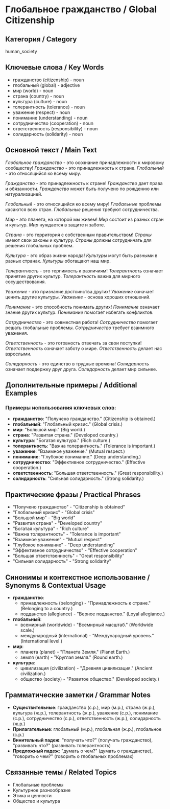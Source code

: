 # Глобальное гражданство / Global Citizenship

## Категория / Category
human_society


## Ключевые слова / Key Words
- гражданство (citizenship) - noun
- глобальный (global) - adjective
- мир (world) - noun
- страна (country) - noun
- культура (culture) - noun
- толерантность (tolerance) - noun
- уважение (respect) - noun
- понимание (understanding) - noun
- сотрудничество (cooperation) - noun
- ответственность (responsibility) - noun
- солидарность (solidarity) - noun

## Основной текст / Main Text

*Глобальное гражданство* - это осознание принадлежности к мировому сообществу! *Гражданство* - это принадлежность к стране. *Глобальный* - это относящийся ко всему миру.

*Гражданство* - это принадлежность к стране! *Гражданство* дает права и обязанности. *Гражданство* может быть получено по рождению или натурализацией.

*Глобальный* - это относящийся ко всему миру! *Глобальные* проблемы касаются всех стран. *Глобальные* решения требуют сотрудничества.

*Мир* - это планета, на которой мы живем! *Мир* состоит из разных стран и культур. *Мир* нуждается в защите и заботе.

*Страна* - это территория с собственным правительством! *Страны* имеют свои законы и культуру. *Страны* должны сотрудничать для решения глобальных проблем.

*Культура* - это образ жизни народа! *Культуры* могут быть разными в разных странах. *Культуры* обогащают наш мир.

*Толерантность* - это терпимость к различиям! *Толерантность* означает принятие других культур. *Толерантность* важна для мирного сосуществования.

*Уважение* - это признание достоинства других! *Уважение* означает ценить другие культуры. *Уважение* - основа хороших отношений.

*Понимание* - это способность понимать других! *Понимание* означает знание других культур. *Понимание* помогает избегать конфликтов.

*Сотрудничество* - это совместная работа! *Сотрудничество* помогает решать глобальные проблемы. *Сотрудничество* требует взаимного уважения.

*Ответственность* - это готовность отвечать за свои поступки! *Ответственность* означает заботу о мире. *Ответственность* делает нас взрослыми.

*Солидарность* - это единство в трудные времена! *Солидарность* означает поддержку друг друга. *Солидарность* делает мир сильнее.

## Дополнительные примеры / Additional Examples

### Примеры использования ключевых слов:
- **гражданство**: "Получено гражданство." (Citizenship is obtained.)
- **глобальный**: "Глобальный кризис." (Global crisis.)
- **мир**: "Большой мир." (Big world.)
- **страна**: "Развитая страна." (Developed country.)
- **культура**: "Богатая культура." (Rich culture.)
- **толерантность**: "Важна толерантность." (Tolerance is important.)
- **уважение**: "Взаимное уважение." (Mutual respect.)
- **понимание**: "Глубокое понимание." (Deep understanding.)
- **сотрудничество**: "Эффективное сотрудничество." (Effective cooperation.)
- **ответственность**: "Большая ответственность." (Great responsibility.)
- **солидарность**: "Сильная солидарность." (Strong solidarity.)

## Практические фразы / Practical Phrases

- "Получено гражданство" - "Citizenship is obtained"
- "Глобальный кризис" - "Global crisis"
- "Большой мир" - "Big world"
- "Развитая страна" - "Developed country"
- "Богатая культура" - "Rich culture"
- "Важна толерантность" - "Tolerance is important"
- "Взаимное уважение" - "Mutual respect"
- "Глубокое понимание" - "Deep understanding"
- "Эффективное сотрудничество" - "Effective cooperation"
- "Большая ответственность" - "Great responsibility"
- "Сильная солидарность" - "Strong solidarity"

## Синонимы и контекстное использование / Synonyms & Contextual Usage

- **гражданство**: 
  - принадлежность (belonging) - "Принадлежность к стране." (Belonging to a country.)
  - подданство (allegiance) - "Верное подданство." (Loyal allegiance.)
- **глобальный**: 
  - всемирный (worldwide) - "Всемирный масштаб." (Worldwide scale.)
  - международный (international) - "Международный уровень." (International level.)
- **мир**: 
  - планета (planet) - "Планета Земля." (Planet Earth.)
  - земля (earth) - "Круглая земля." (Round earth.)
- **культура**: 
  - цивилизация (civilization) - "Древняя цивилизация." (Ancient civilization.)
  - общество (society) - "Развитое общество." (Developed society.)

## Грамматические заметки / Grammar Notes

- **Существительные**: гражданство (с.р.), мир (м.р.), страна (ж.р.), культура (ж.р.), толерантность (ж.р.), уважение (с.р.), понимание (с.р.), сотрудничество (с.р.), ответственность (ж.р.), солидарность (ж.р.)
- **Прилагательные**: глобальный (м.р.), глобальная (ж.р.), глобальное (с.р.)
- **Винительный падеж**: "получать что?" (получать гражданство), "развивать что?" (развивать толерантность)
- **Предложный падеж**: "думать о чем?" (думать о гражданстве), "говорить о чем?" (говорить о глобальных проблемах)

## Связанные темы / Related Topics

- Глобальные проблемы
- Культурное разнообразие
- Этика и ценности
- Общество и культура

